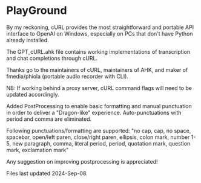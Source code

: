 # PlayGround
By my reckoning, cURL provides the most straightforward and portable API interface to OpenAI on Windows, especially on PCs that don't have Python already installed.

The GPT_cURL.ahk file contains working implementations of transcription and chat completions through cURL.

Thanks go to the maintainers of cURL, maintainers of AHK, and maker of fmedia/phiola (portable audio recorder with CLI).

NB: If working behind a proxy server, cURL command flags will need to be updated accordingly.

Added PostProcessing to enable basic formatting and manual punctuation in order to deliver a "Dragon-like" experience.  Auto-punctuations with period and comma are eliminated.  

Following punctuations/formatting are supported: 
"no cap, cap, no space, spacebar, open/left paren, close/right paren, ellipsis, colon mark, number 1-5, new paragraph, comma, literal period, period, quotation mark, question mark, exclamation mark"

Any suggestion on improving postprocessing is appreciated!


Files last updated 2024-Sep-08.
